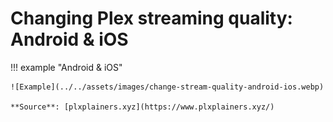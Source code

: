 # Changing Plex streaming quality: Android & iOS

!!! example "Android & iOS"

    ![Example](../../assets/images/change-stream-quality-android-ios.webp)

    **Source**: [plxplainers.xyz](https://www.plxplainers.xyz/)
